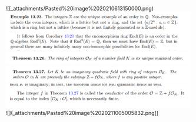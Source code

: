 












![[_attachments/Pasted%20image%2020210613150000.png) ![For $E$ an elliptic curve](_attachments/Pasted%20image%2020210613150012.png) ![](_attachments/Pasted%20image%2020210613150035.png) ![](_attachments/Pasted%20image%2020210613150055.png) ![](_attachments/Pasted%20image%2020210613150103.png) ![](_attachments/Pasted%20image%2020211005005832.png]]
